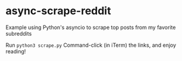 # async-scrape-reddit
Example using Python's asyncio to scrape top posts from my favorite subreddits

Run `python3 scrape.py`
Command-click (in iTerm) the links, and enjoy reading!
